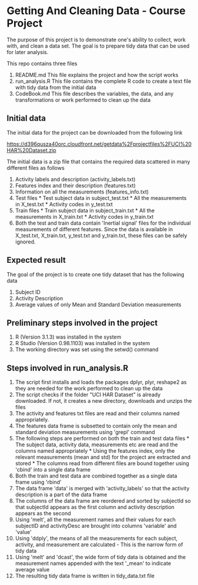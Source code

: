# Getting And Cleaning Data - Course Project

The purpose of this project is to demonstrate one's ability to collect, work with, and clean a data set. The goal is to prepare tidy data that can be used for later analysis. 

This repo contains three files

1. README.md 
       This file explains the project and how the script works
2. run_analysis.R
       This file contains the complete R code to create a text file with tidy data from the initial data
3. CodeBook.md
       This file describes the variables, the data, and any transformations or work performed to clean up the data

## Initial data

The initial data for the project can be downloaded from the following link

https://d396qusza40orc.cloudfront.net/getdata%2Fprojectfiles%2FUCI%20HAR%20Dataset.zip 

The initial data is a zip file that contains the required data scattered in many different files as follows

1. Activity labels and description (activity_labels.txt)
2. Features index and their description (features.txt)
3. Information on all the measurements (features_info.txt)
4. Test files
       * Test subject data in subject_test.txt
       * All the measurements in X_test.txt
       * Activity codes in y_test.txt
5. Train files
       * Train subject data in subject_train.txt
       * All the measurements in X_train.txt
       * Activity codes in y_train.txt
6. Both the test and train data contain 'Inertial signal' files for the individual measurements of different features. Since the data is available in X_test.txt, X_train.txt, y_test.txt and y_train.txt, these files can be safely ignored.

## Expected result

The goal of the project is to create one tidy dataset that has the following data
1. Subject ID
2. Activity Description
3. Average values of only Mean and Standard Deviation measurements

## Preliminary steps involved in the project

1. R (Version 3.1.3) was installed in the system
2. R Studio (Version 0.98.1103) was installed in the system
3. The working directory was set using the setwd() command

## Steps involved in run_analysis.R

1. The script first installs and loads the packages dplyr, plyr, reshape2 as they are needed for the work performed to clean up the data
2. The script checks if the folder "UCI HAR Dataset" is already downloaded. If not, it creates a new directory, downloads and unzips the files
3. The activity and features txt files are read and their columns named appropriately. 
4. The features data frame is subsetted to contain only the mean and standard deviation measurements using 'grepl' command
5. The following steps are performed on both the train and test data files
       * The subject data, activity data, measurements etc are read and the columns named appropriately
       * Using the features index, only the relevant measurements (mean and std) for the project are extracted and stored
       * The columns read from different files are bound together using 'cbind' into a single data frame
6. Both the train and test data are combined together as a single data frame using 'rbind'
7. The data frame 'data' is merged with 'activity_labels' so that the activity description is a part of the data frame
8. The columns of the data frame are reordered and sorted by subjectId so that subjectId appears as the first column and activity description appears as the second 
9. Using 'melt', all the measurement names and their values for each subjectID and activityDesc are brought into columns 'variable' and 'value'
10. Using 'ddply', the means of all the measurements for each subject, activity, and measurement are calculated - This is the narrow form of tidy data
11. Using 'melt' and 'dcast', the wide form of tidy data is obtained and the measurement names appended with the text '_mean' to indicate average value
12. The resulting tidy data frame is written in tidy_data.txt file

